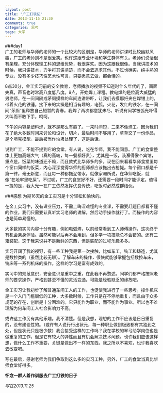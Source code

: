 ```yaml
---
layout: post
title: "广工打铁记"
date: 2013-11-15 21:30
comments: true
categories: 思考
tags: 大学
---
```

###day1  
广工的老师与华师的老师的一个比较大的区别是，华师的老师讲课时比较幽默风趣，广工的老师则不是很爱笑。也许这跟专业环境和学生群体有关。老师们说话很有条理，充分体现理工科的思维优势，我很喜欢。因为这跟我很像。当我讲技术的时候，我只讲技术，力争将其讲清楚，而不会去追求其他。不过也确实，纯手熟的专业，没有多少技巧性艺术性可言，只要愿意去做，都会懂的。  
<!-- more -->
8点30分，金工实习前的安全教育，老师播放的视频不知道时什么年代的了，画面失真，声音也时常高八度低八度。9点，开始焊工课程。教电焊的是位高大威猛的男老师，在一间间隔成茅厕摸样的车间连讲带吓，让我们去摸那把夹在焊钳上的，带着火花的铁锤。接下来的实操是相当有趣的，电弧，火花，发红的铁水，在一间间“茅厕”里释放自己短暂的青春。我焊了两次都意犹未尽，听说有同学被弧光吓得大叫而不敢下手，呵呵。 

下午的内容是塑料焊，就不是那么有趣了。一来时间短，二来不像焊工。因为我们花了绝大多数时间来讨论和设计，切片，最后时间不够用了，草草交了一份作品，是个坦克模型。最后被当作垃圾处理了，这是后话。  

说到广工，不能不提到它的食堂。有人说，吃在华师，我不能同意。广工的食堂整体上更加高端大气（真的高端，每一餐都好贵），尤其是一饭，装㶇得像个宾馆，重点是，饭菜的味道还不赖，而且款式比华师多的多。现在回来看看华师食堂里每个窗口同样的饭菜，内心深深觉得华师的厨师都应该拖出去枪毙。每个窗口都是千篇一律，毫无新意，而且每一种都拖泥带水，就像家洲所说，在华师吃饭，就像“在地牢里吃屎”。不过呢，广工的食堂好不好，还需要一段时间才能评定。值得一提的是，我大光一在广工依然发挥优良传统，吃饭时必然成群结伙。

###感想
为期16天的金工实习是十分轻松和愉快的。

在金工实习中，没有课业压力，不需上晦涩难懂的专业课，不需要赶题目都看不懂的作业，我们只需要认真听实习老师的讲解，然后动手操作就行了。而操作的内容也是简单易懂的。

大多数的实习内容十分有趣，例如电弧焊，以前经常看到工人师傅操作，这次终于有机会亲身体验。虽然可能以后再不会用到，但多学一项技能总不会错的。还有三箱装配，这于我来说并不是新鲜的东西，但是装配的过程乐趣多多。

实习开阔了我的视野，有一些工种我是第一次接触，比如车工，铣工和铸造，尤其是数控类的（虽然比较无聊）。了解车床的操作，很快就能够掌握包括数控车床，铣床等一系列机床的操作，这样的学习是富有成效的。

实习中的规范意识，安全意识是重中之重，在此我不再赘述。同学们都严格按照老师的要求操作，严格到甚至不懂的灵活变通，可能是经验缺乏的缘故吧。

金工实习让我初步了解普通车间工人的工作，也促使我进行了一些思考。操作机床是一个入门门槛很低的工种，大多数时候，工作只是在不停地重复，而且由于众多规范的存在，创新是十分困难的。它只能作为职业，而不能作为事业。所以也不难理解为何车间工人社会影响力不高。

或许这工作另有其他乐趣，我不清楚。但是我想，理想的工作不应该是日日重复的，没有建设性的。（或许有人说行行出状元，每一种职业做到极致都有其独到之处，但是状元只是极少数）我会接受这样的工作吗？我在学校的琴弓助学岗位也是做重复的工作，但是它有较大的弹性而且有机会解决技术问题。也许我们应该这样想，做什么工作不重要，关键是做出不一样的东西。我之所以不喜欢，也许我喜欢去改变吧。

写在最后，感谢老师为我们争取到这么多的实习工种，另外，广工的食堂当真比华师食堂好得多。

**怀念一群人着作训服去广工打铁的日子**

*写在2013.11.25*

